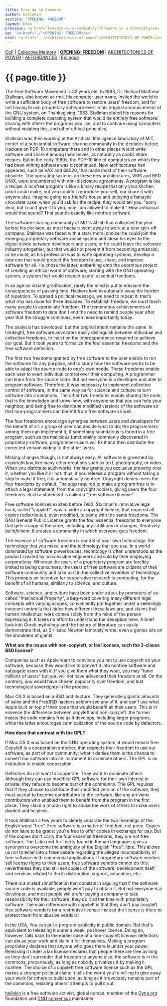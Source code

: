 ```yaml
---
title: Free as in Commons
author: hellekin
section: "OPENING: FREEDOM"
layout: book
previous: <a href="freedom-as-a-commodity">Freedom as a Commodity</a>
up: '<a href="./">OPENING: FREEDOM</a>'
next: <a href="../architectonics-of-power">ARCHITECTONICS OF POWER</a>
---
```


[CoF][c0] | [Collective Memory][c1] | __[OPENING: FREEDOM][c2]__ | [ARCHITECTONICS OF POWER][c3] | [AFFORDANCES][c4] | [Epilogue][c5]

[c0]: /book "Cost of Freedom"
[c1]: /book/collective-memory
[c2]: /book/opening:freedom
[c3]: /book/architectonics-of-power
[c4]: /book/affordances
[c5]: /book/epilogue

# {{ page.title }}

The Free Software Movement is 32 years old. In 1983, Dr. Richard
Matthew Stallman, also known as rms, his computer user name, invited
the world to write a sufficient body of free software to restore
users' freedom, and for not having to use proprietary software
ever. In his original announcement of the GNU system, on Thanksgiving,
1983, Stallman stated his reasons for building a complete operating
system that would be entirely free software: sharing with others the
programs you like, and to continue using computers without violating
this, and other ethical principles.

Stallman was then working at the Artificial Intelligence laboratory of
MIT, center of a substantial software-sharing community in the decades
before. Hackers on PDP-10 computers there and in other places would
write software and share it among themselves, as naturally as cooks
share recipes. But in the early 1980s, the PDP-10 line of computers on
which they had been writing software was discontinued. New
architectures had appeared, such as VAX and 68020, that made most of
their software obsolete. The operating systems on these new
architectures, VMS and BSD UNIX, were encumbered with non-disclosure
agreements. A program is like a recipe. A nonfree program is like a
binary recipe that only your kitchen robot could make, but you
couldn't reproduce yourself, nor share it with anyone else. Imagine
going to a friend's house and enjoying a fantastic chocolate cake;
when you'd ask for the recipe, they would tell you: "sorry dear, but I
can't give it to you, only I am allowed to make it." How antisocial
would that sound? That sounds exactly like nonfree software.

The software-sharing community at MIT's AI lab had collapsed the year
before his decision, as most hackers went away to work at a new
spin-off company. Stallman was faced with a stark moral choice: he
could join the emerging proprietary software social system and close
his eyes to the digital divide between developers and users; or he
could leave the software industry altogether, but that would not
prevent it from becoming antisocial; or he could, as his profession
was to write operating systems, develop a new one that would protect
the freedom to use, share, and improve software for all. He chose the
latter, embarking onto the enormous project of creating an ethical
world of software, starting with the GNU operating system, a system
that would respect users' essential freedoms.

In an age on instant gratification, rarely the mind is put to measure
the consequences of passing time. Hackers love to automate away the
burden of repetition. To spread a political message, we need to repeat
it; that's what rms has done for three decades. To establish freedom,
we must teach many people to appreciate freedom. The tremendous
achievements of software freedom to date don't end the need to remind
people year after year that the struggle continues, even more
importantly today.

The analysis has developed, but the original intent remains the
same. In hindsight, free software advocates easily distinguish between
individual and collective freedoms, to insist on the interdependence
required to achieve our goal. But it took years to formalize the four
essential freedoms and the free software definition.

The first two freedoms granted by free software to the user enable to
run the software for any purpose, and to study how the software works
to be able to adapt the source code to one's own needs. These freedoms
enable each user to exert individual control over their computing. A
programmer can learn from the source code. But not everyone is a
developer and able to program software. Therefore, it was necessary to
implement collective control of software, in the same way as for
science and culture: to turn software into a commons. The other two
freedoms enable sharing the code, that is the knowledge and know-how,
with anyone so that you can help your neighbor, and being free to
distribute modified versions of the software so that non-programmers
can benefit from free software as well.

The four freedoms encourage synergies between users and developers for
the benefit of all: a group of user can decide what to do; the
programmers among them can implement it; If something scandalous is
found in a free program, such as the malicious functionality commonly
discovered in proprietary software, programmer-users will fix it and
then distribute the corrected version widely to the other users.

Making changes though, is not always easy. All software is governed by
copyright law, like many other creations such as text, photography, or
video. When you distribute such works, the law grants you exclusive
property over it, whether you like it or not: thus, if you release a
program without taking a step to make it free, it is automatically
nonfree. Copyright denies users the four freedoms by default. The step
required to make a program free is to attach a legal statement, from
the copyright holders, giving users the four freedoms. Such a
statement is called a "free software license".

Free software licenses existed before 1983. Stallman's innovative
legal hack, called "copyleft", was to write a copyright license, that
required all copies redistributed, even modified, to come with the
same freedoms. The GNU General Public License grants the four
essential freedoms to everyone that gets a copy of the code, including
any additions or changes, iteratively _ad infinitem_. It creates a
community in which everyone gets freedom.

The essence of software freedom is control of your own technology: the
technology that you make, and the technology that you use. In a world
dominated by software powerhouses, technology is often understood as
the product created by inaccessible engineers and sold by their
employing corporations. Whereas the users of a proprietary program are
forcibly limited to being consumers, the users of free software are
citizens of their software community and take part in the collective
invention of technology. This prompts an incentive for cooperative
research in computing, for the benefit of all humans, similarly to
science, and culture.

Software, science, and culture have been under attack by promoters of
so-called "Intellectual Property", a bag-word covering many different
legal concepts with varying scopes, conveniently put together under a
seemingly innocent umbrella that hides how different these laws are,
and claims that human intellectual work comes solely from the mind of
the person expressing it. It takes no effort to understand the
deception here. A brief look into Greek mythology and the history of
literature can easily demonstrate that, as Sir Isaac Newton famously
wrote: even a genius sits on the shoulders of giants.

__What are the issues with non-copyleft, or lax licenses, such the
3-clause BSD license?__

Companies such as Apple want to convince you not to use copyleft on
your software, because they would like to convert it into nonfree
software and subjugate users with it. If you give them what they want,
you may "have millions of users" but you will not have advanced their
freedom at all. On the contrary, you would have chosen popularity over
freedom, and lost technological sovereignty in the process.

Mac OS X is based on a BSD architecture. They generate gigantic
amounts of sales and the FreeBSD hackers seldom see any of it, and
can't use what Apple built on top of their code that would benefit all
their users. This is in essence the difference between copyleft and
non-copyleft: the former insists the code remains free as it develops,
including larger programs, while the latter encourages cannibalization
of the source code by defectors.

__How does that contrast with the GPL?__

If Mac OS X was based on the GNU operating system, it would remain
free. Copyleft is a cooperation enforcer, that respects their freedom
to use our software, as part of our community; what it denies them is
the chance to convert our software into an instrument to dominate
others. The GPL is an institution to enable cooperation.

Defectors do not want to cooperate. They want to dominate
others. Although they can use modified GPL software for their own
interest in private, they refuse to become part of the community. The
GPL requires that If they choose to distribute their modified version
of the software, they must accept to become contributors to the
software, like any previous contributors who enabled them to benefit
from the program in the first place. They claim a (moral) right to
abuse the work of others to make users divided and helpless.

It took Stallman a few years to clearly separate the two meanings of
the English word "free". Free software is a matter of freedom, not
price. Copies do not have to be gratis: you're free to offer copies in
exchange for pay. But if the copies don't carry the four essential
freedoms, they are not free software. The Latin root for liberty found
in Roman languages gives a synonym to overcome the ambiguity of the
English "free": libre. This allows us not to enter into a false debate
regarding the alleged incompatibility of free software with commercial
applications. If proprietary software vendors sell license rights to
their users, free software vendors cannot do this; nevertheless they
can still sell copies of the software, development itself, and
services related to the it: distribution, support, education, etc.

There is a misled simplification that consists in arguing that if the
software source code is available, people won't pay to obtain it. But
not everyone is a developer, and most people will prefer paying a
company to take responsibility for their software: they do it all the
time with proprietary software. The main difference with copyleft is
that they don't pay copyleft free software vendors for a restrictive
license: instead the license is there to protect them from abusive
vendors!

In the USA, You can put a program explicitly in public domain. But
that's equivalent to releasing it under a weak, pushover
license. Doing so, however, falls back to the earlier case of a
non-copyleft license: defectors can abuse your work and claim it for
themselves. Making a program proprietary declares that anyone who goes
there is under your power. Releasing it under a lax license declares
that people there are free as long as they don't surrender that
freedom to anyone else; the software is in the commons, precariously,
as long as nobody privatizes it by making it nonfree. The choice of a
copyleft free software license such as the GPL makes a stronger
political claim: it tells the world you're willing to give away your
work for others to build upon, as long as it irrevocably remains part
of the commons, resisting others' attempts to pull it out.

<p class="author bio"><a href="../authors/hellekin">hellekin</a> is a
free software activist, global nomad, member of the <a
href="http://dyne.org">Dyne.org</a> foundation and <a
href="https://gnu.org/consensus">GNU consensus</a> maintainer.</p>
